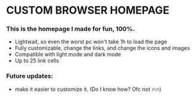 # CUSTOM BROWSER HOMEPAGE

### This is the homepage I made for fun, 100%.

- Lightwait, so even the worst pc won't take 1h to load the page
- Fully customizable, change the links, and change the icons and images
- Compatible with light mode and dark mode
- Up to 25 link cells

### Future updates:

- make it easier to customize it. (Do I know how? Ofc not 🔥🔥)
